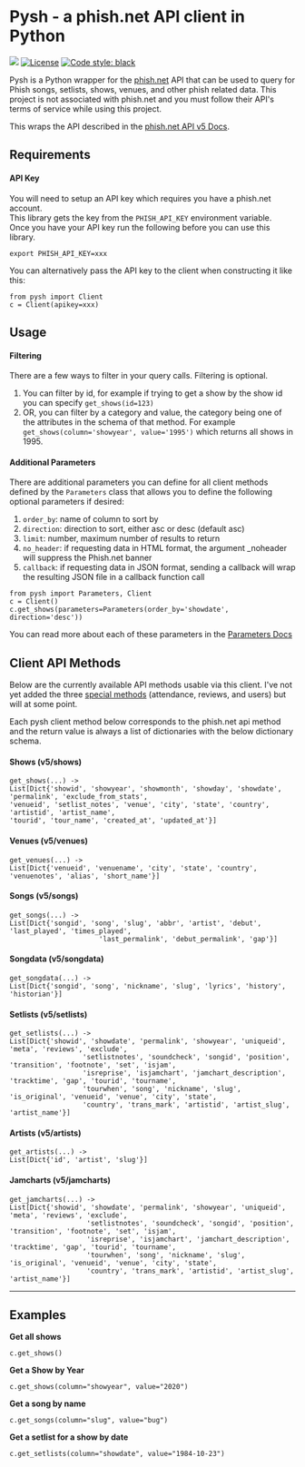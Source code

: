 
# Pysh - a phish.net API client in Python
![](https://github.com/readicculus/pysh/actions/workflows/main.yml/badge.svg)
[![License](https://img.shields.io/badge/License-Apache_2.0-blue.svg)](https://opensource.org/licenses/Apache-2.0)
[![Code style: black](https://img.shields.io/badge/code%20style-black-000000.svg)](https://github.com/psf/black)

Pysh is a Python wrapper for the [phish.net](phish.net) API that can be used to query for Phish songs, 
setlists, shows, venues, and other phish related data.  This project is not associated with phish.net and you must 
follow their API's terms of service while using this project.

This wraps the API described in the [phish.net API v5 Docs](https://docs.phish.net/).

## Requirements
#### API Key
You will need to setup an API key which requires you have a phish.net account.  
This library gets the key from the `PHISH_API_KEY` environment variable.  
Once you have your API key run the following before you can use this library.
```
export PHISH_API_KEY=xxx
```
You can alternatively pass the API key to the client when constructing it like this:
```
from pysh import Client
c = Client(apikey=xxx)
```


## Usage 
#### Filtering
There are a few ways to filter in your query calls.  Filtering is optional.
1. You can filter by id, for example if trying to get a show by the show id you can specify `get_shows(id=123)`
2. OR, you can filter by a category and value, the category being one of the attributes in the schema of that method. For 
example `get_shows(column='showyear', value='1995')` which returns all shows in 1995.

#### Additional Parameters
There are additional parameters you can define for all client methods defined by the `Parameters` class that allows you to 
define the following optional parameters if desired:
1. `order_by`: name of column to sort by
2. `direction`: direction to sort, either asc or desc (default asc)
3. `limit`: number, maximum number of results to return
4. `no_header`: if requesting data in HTML format, the argument _noheader will suppress the Phish.net banner
5. `callback`: if requesting data in JSON format, sending a callback will wrap the resulting JSON file in a callback function call
```
from pysh import Parameters, Client
c = Client()
c.get_shows(parameters=Parameters(order_by='showdate', direction='desc'))
```
You can read more about each of these parameters in the [Parameters Docs](https://docs.phish.net/#parameters)


## Client API Methods
Below are the currently available API methods usable via this client.  I've not yet added the three 
[special methods](https://docs.phish.net/special-methods) (attendance, reviews, and users) but will at some point.

Each pysh client method below corresponds to the phish.net api method and the return value is always a list 
of dictionaries with the below dictionary schema.

#### Shows (v5/shows)
```
get_shows(...) -> 
List[Dict{'showid', 'showyear', 'showmonth', 'showday', 'showdate', 'permalink', 'exclude_from_stats',
'venueid', 'setlist_notes', 'venue', 'city', 'state', 'country', 'artistid', 'artist_name',
'tourid', 'tour_name', 'created_at', 'updated_at'}]
```
#### Venues  (v5/venues)
```
get_venues(...) -> 
List[Dict{'venueid', 'venuename', 'city', 'state', 'country', 'venuenotes', 'alias', 'short_name'}]
```
#### Songs  (v5/songs)
```
get_songs(...) -> 
List[Dict{'songid', 'song', 'slug', 'abbr', 'artist', 'debut', 'last_played', 'times_played',
                      'last_permalink', 'debut_permalink', 'gap'}]
```
#### Songdata  (v5/songdata)
```
get_songdata(...) -> 
List[Dict{'songid', 'song', 'nickname', 'slug', 'lyrics', 'history', 'historian'}]
```
#### Setlists  (v5/setlists)
```
get_setlists(...) -> 
List[Dict{'showid', 'showdate', 'permalink', 'showyear', 'uniqueid', 'meta', 'reviews', 'exclude',
                  'setlistnotes', 'soundcheck', 'songid', 'position', 'transition', 'footnote', 'set', 'isjam',
                  'isreprise', 'isjamchart', 'jamchart_description', 'tracktime', 'gap', 'tourid', 'tourname',
                  'tourwhen', 'song', 'nickname', 'slug', 'is_original', 'venueid', 'venue', 'city', 'state',
                  'country', 'trans_mark', 'artistid', 'artist_slug', 'artist_name'}]
```
#### Artists  (v5/artists)
```
get_artists(...) -> 
List[Dict{'id', 'artist', 'slug'}]
```

#### Jamcharts  (v5/jamcharts)
```
get_jamcharts(...) -> 
List[Dict{'showid', 'showdate', 'permalink', 'showyear', 'uniqueid', 'meta', 'reviews', 'exclude',
                   'setlistnotes', 'soundcheck', 'songid', 'position', 'transition', 'footnote', 'set', 'isjam',
                   'isreprise', 'isjamchart', 'jamchart_description', 'tracktime', 'gap', 'tourid', 'tourname',
                   'tourwhen', 'song', 'nickname', 'slug', 'is_original', 'venueid', 'venue', 'city', 'state',
                   'country', 'trans_mark', 'artistid', 'artist_slug', 'artist_name'}]
```

---

## Examples

**Get all shows**
```
c.get_shows()
```

**Get a Show by Year**
```
c.get_shows(column="showyear", value="2020")
```

**Get a song by name**
```
c.get_songs(column="slug", value="bug")
```

**Get a setlist for a show by date**
```
c.get_setlists(column="showdate", value="1984-10-23")
```
